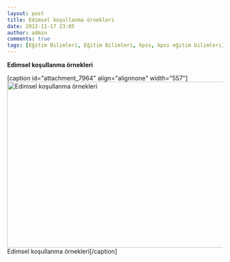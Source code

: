 ```yaml
---
layout: post
title: Edimsel koşullanma örnekleri
date: 2012-11-17 23:05
author: admin
comments: true
tags: [Eğitim Bilimleri, Eğitim Bilimleri, kpss, kpss eğitim bilimleri]
---
```

<strong>Edimsel koşullanma örnekleri</strong>

[caption id="attachment_7964" align="alignnone" width="557"]<a href="http://egitimvaktim.com/dosyalar/2012/11/edimsel_kosullanma_ornek.jpg"><img class="size-full wp-image-7964" title="Edimsel koşullanma örnekleri" src="http://egitimvaktim.com/dosyalar/2012/11/edimsel_kosullanma_ornek.jpg" alt="Edimsel koşullanma örnekleri" width="557" height="387" /></a> Edimsel koşullanma örnekleri[/caption]
